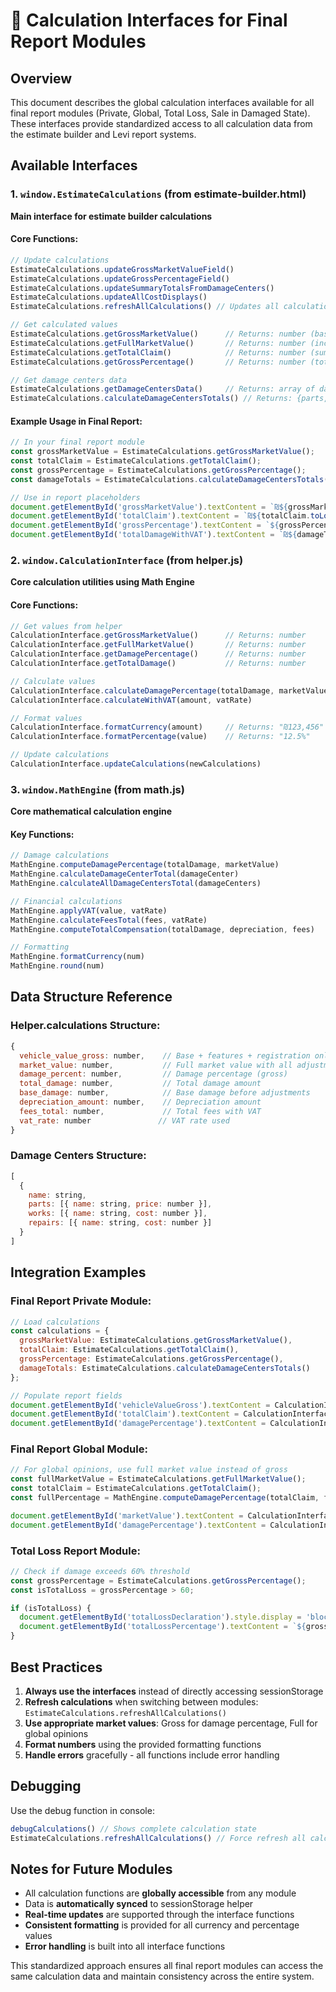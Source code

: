 # 🧮 Calculation Interfaces for Final Report Modules

## Overview

This document describes the global calculation interfaces available for all final report modules (Private, Global, Total Loss, Sale in Damaged State). These interfaces provide standardized access to all calculation data from the estimate builder and Levi report systems.

## Available Interfaces

### 1. `window.EstimateCalculations` (from estimate-builder.html)
**Main interface for estimate builder calculations**

#### Core Functions:
```javascript
// Update calculations
EstimateCalculations.updateGrossMarketValueField()
EstimateCalculations.updateGrossPercentageField()  
EstimateCalculations.updateSummaryTotalsFromDamageCenters()
EstimateCalculations.updateAllCostDisplays()
EstimateCalculations.refreshAllCalculations() // Updates all calculations

// Get calculated values
EstimateCalculations.getGrossMarketValue()      // Returns: number (base + features + registration)
EstimateCalculations.getFullMarketValue()       // Returns: number (includes all adjustments)
EstimateCalculations.getTotalClaim()            // Returns: number (sum of all damage centers)
EstimateCalculations.getGrossPercentage()       // Returns: number (total claim ÷ gross market value × 100)

// Get damage centers data
EstimateCalculations.getDamageCentersData()     // Returns: array of damage centers
EstimateCalculations.calculateDamageCentersTotals() // Returns: {parts, works, repairs, total, totalWithVAT}
```

#### Example Usage in Final Report:
```javascript
// In your final report module
const grossMarketValue = EstimateCalculations.getGrossMarketValue();
const totalClaim = EstimateCalculations.getTotalClaim();
const grossPercentage = EstimateCalculations.getGrossPercentage();
const damageTotals = EstimateCalculations.calculateDamageCentersTotals();

// Use in report placeholders
document.getElementById('grossMarketValue').textContent = `₪${grossMarketValue.toLocaleString()}`;
document.getElementById('totalClaim').textContent = `₪${totalClaim.toLocaleString()}`;
document.getElementById('grossPercentage').textContent = `${grossPercentage}%`;
document.getElementById('totalDamageWithVAT').textContent = `₪${damageTotals.totalWithVAT.toLocaleString()}`;
```

### 2. `window.CalculationInterface` (from helper.js)
**Core calculation utilities using Math Engine**

#### Core Functions:
```javascript
// Get values from helper
CalculationInterface.getGrossMarketValue()      // Returns: number
CalculationInterface.getFullMarketValue()       // Returns: number  
CalculationInterface.getDamagePercentage()      // Returns: number
CalculationInterface.getTotalDamage()           // Returns: number

// Calculate values
CalculationInterface.calculateDamagePercentage(totalDamage, marketValue)
CalculationInterface.calculateWithVAT(amount, vatRate)

// Format values
CalculationInterface.formatCurrency(amount)     // Returns: "₪123,456"
CalculationInterface.formatPercentage(value)    // Returns: "12.5%"

// Update calculations
CalculationInterface.updateCalculations(newCalculations)
```

### 3. `window.MathEngine` (from math.js)
**Core mathematical calculation engine**

#### Key Functions:
```javascript
// Damage calculations
MathEngine.computeDamagePercentage(totalDamage, marketValue)
MathEngine.calculateDamageCenterTotal(damageCenter)
MathEngine.calculateAllDamageCentersTotal(damageCenters)

// Financial calculations
MathEngine.applyVAT(value, vatRate)
MathEngine.calculateFeesTotal(fees, vatRate)
MathEngine.computeTotalCompensation(totalDamage, depreciation, fees)

// Formatting
MathEngine.formatCurrency(num)
MathEngine.round(num)
```

## Data Structure Reference

### Helper.calculations Structure:
```javascript
{
  vehicle_value_gross: number,    // Base + features + registration only
  market_value: number,           // Full market value with all adjustments
  damage_percent: number,         // Damage percentage (gross)
  total_damage: number,           // Total damage amount
  base_damage: number,            // Base damage before adjustments
  depreciation_amount: number,    // Depreciation amount
  fees_total: number,             // Total fees with VAT
  vat_rate: number               // VAT rate used
}
```

### Damage Centers Structure:
```javascript
[
  {
    name: string,
    parts: [{ name: string, price: number }],
    works: [{ name: string, cost: number }],
    repairs: [{ name: string, cost: number }]
  }
]
```

## Integration Examples

### Final Report Private Module:
```javascript
// Load calculations
const calculations = {
  grossMarketValue: EstimateCalculations.getGrossMarketValue(),
  totalClaim: EstimateCalculations.getTotalClaim(),
  grossPercentage: EstimateCalculations.getGrossPercentage(),
  damageTotals: EstimateCalculations.calculateDamageCentersTotals()
};

// Populate report fields
document.getElementById('vehicleValueGross').textContent = CalculationInterface.formatCurrency(calculations.grossMarketValue);
document.getElementById('totalClaim').textContent = CalculationInterface.formatCurrency(calculations.totalClaim);
document.getElementById('damagePercentage').textContent = CalculationInterface.formatPercentage(calculations.grossPercentage);
```

### Final Report Global Module:
```javascript
// For global opinions, use full market value instead of gross
const fullMarketValue = EstimateCalculations.getFullMarketValue();
const totalClaim = EstimateCalculations.getTotalClaim();
const fullPercentage = MathEngine.computeDamagePercentage(totalClaim, fullMarketValue);

document.getElementById('marketValue').textContent = CalculationInterface.formatCurrency(fullMarketValue);
document.getElementById('damagePercentage').textContent = CalculationInterface.formatPercentage(fullPercentage);
```

### Total Loss Report Module:
```javascript
// Check if damage exceeds 60% threshold
const grossPercentage = EstimateCalculations.getGrossPercentage();
const isTotalLoss = grossPercentage > 60;

if (isTotalLoss) {
  document.getElementById('totalLossDeclaration').style.display = 'block';
  document.getElementById('totalLossPercentage').textContent = `${grossPercentage}%`;
}
```

## Best Practices

1. **Always use the interfaces** instead of directly accessing sessionStorage
2. **Refresh calculations** when switching between modules: `EstimateCalculations.refreshAllCalculations()`
3. **Use appropriate market values**: Gross for damage percentage, Full for global opinions
4. **Format numbers** using the provided formatting functions
5. **Handle errors** gracefully - all functions include error handling

## Debugging

Use the debug function in console:
```javascript
debugCalculations() // Shows complete calculation state
EstimateCalculations.refreshAllCalculations() // Force refresh all calculations
```

## Notes for Future Modules

- All calculation functions are **globally accessible** from any module
- Data is **automatically synced** to sessionStorage helper
- **Real-time updates** are supported through the interface functions
- **Consistent formatting** is provided for all currency and percentage values
- **Error handling** is built into all interface functions

This standardized approach ensures all final report modules can access the same calculation data and maintain consistency across the entire system.